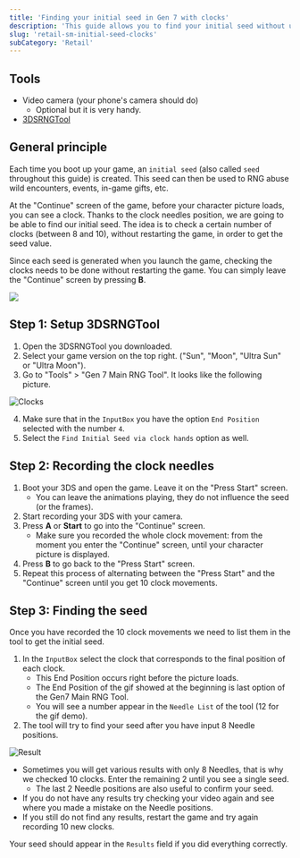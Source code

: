 ```yaml
---
title: 'Finding your initial seed in Gen 7 with clocks'
description: 'This guide allows you to find your initial seed without using Custom Firmware'
slug: 'retail-sm-initial-seed-clocks'
subCategory: 'Retail'
---
```


## Tools

- Video camera (your phone's camera should do)
  - Optional but it is very handy.
- [3DSRNGTool](https://github.com/wwwwwwzx/3DSRNGTool/releases)

## General principle

Each time you boot up your game, an `initial seed` (also called `seed` throughout this guide) is created. This seed can then be used to RNG abuse wild encounters, events, in-game gifts, etc.

At the "Continue" screen of the game, before your character picture loads, you can see a clock. Thanks to the clock needles position, we are going to be able to find our initial seed. The idea is to check a certain number of clocks (between 8 and 10), without restarting the game, in order to get the seed value.

Since each seed is generated when you launch the game, checking the clocks needs to be done without restarting the game. You can simply leave the "Continue" screen by pressing **B**.

![](https://i.imgur.com/2Nh45HB.gif)

## Step 1: Setup 3DSRNGTool

1. Open the 3DSRNGTool you downloaded.
2. Select your game version on the top right. ("Sun", "Moon", "Ultra Sun" or "Ultra Moon").
3. Go to "Tools" > "Gen 7 Main RNG Tool". It looks like the following picture.

![Clocks](../../images/Sun-Moon/Initial-Seed/Clocks.png)

4. Make sure that in the `InputBox` you have the option `End Position` selected with the number `4`.
5. Select the `Find Initial Seed via clock hands` option as well.

## Step 2: Recording the clock needles

1. Boot your 3DS and open the game. Leave it on the "Press Start" screen.
   - You can leave the animations playing, they do not influence the seed (or the frames).
2. Start recording your 3DS with your camera.
3. Press **A** or **Start** to go into the "Continue" screen.
   - Make sure you recorded the whole clock movement: from the moment you enter the "Continue" screen, until your character picture is displayed.
4. Press **B** to go back to the "Press Start" screen.
5. Repeat this process of alternating between the "Press Start" and the "Continue" screen until you get 10 clock movements.

## Step 3: Finding the seed

Once you have recorded the 10 clock movements we need to list them in the tool to get the initial seed.

1. In the `InputBox` select the clock that corresponds to the final position of each clock.
   - This End Position occurs right before the picture loads.
   - The End Position of the gif showed at the beginning is last option of the Gen7 Main RNG Tool.
   - You will see a number appear in the `Needle List` of the tool (12 for the gif demo).
2. The tool will try to find your seed after you have input 8 Needle positions.

![Result](../../images/Sun-Moon/Initial-Seed/Result.png)

- Sometimes you will get various results with only 8 Needles, that is why we checked 10 clocks. Enter the remaining 2 until you see a single seed.
  - The last 2 Needle positions are also useful to confirm your seed.
- If you do not have any results try checking your video again and see where you made a mistake on the Needle positions.
- If you still do not find any results, restart the game and try again recording 10 new clocks.

Your seed should appear in the `Results` field if you did everything correctly.
